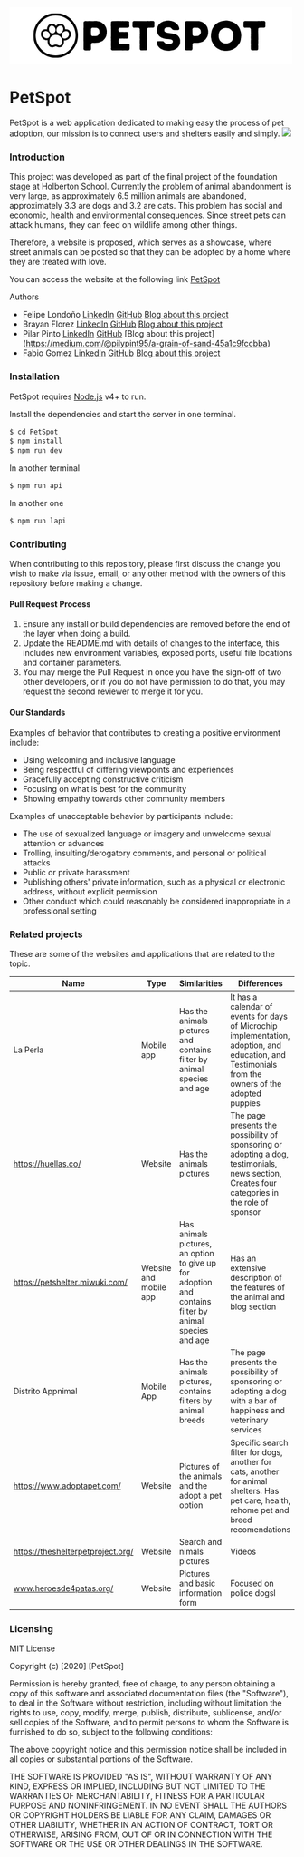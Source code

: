 ![PetSpot Logo](https://github.com/BrianFs04/PetSpot/blob/master/src/assets/images/petspot.png)
# PetSpot

PetSpot is a web application dedicated to making easy the process of pet adoption, our mission is to connect users and shelters easily and simply.
![](https://i.ibb.co/BtwtKXr/pantalla.png)
### Introduction
This project was developed as part of the final project of the foundation stage at Holberton School. 
Currently the problem of animal abandonment is very large, as approximately 6.5 million animals are abandoned, approximately 3.3 are dogs and 3.2 are cats. This problem has social and economic, health and environmental consequences. Since street pets can attack humans, they can feed on wildlife among other things.

Therefore, a website is proposed, which serves as a showcase, where street animals can be posted so that they can be adopted by a home where they are treated with love.

You can access the website at the following link
[PetSpot]( http://18.234.169.114/)

Authors
* Felipe Londoño [LinkedIn](https://www.linkedin.com/in/felipe-londo%C3%B1o-07246a192/) [GitHub]( https://github.com/felipemontes) [Blog about this project](https://medium.com/@felipe.londono.montes/my-experience-in-the-develop-of-petspot-c4c8136aabe4) 
* Brayan Florez [LinkedIn]( https://www.linkedin.com/in/brian-florez-1a9ab2197/) [GitHub]( https://github.com/BrianFs04) [Blog about this project](https://medium.com/@1197/changing-pets-lives-with-a-simple-click-a5faf76914e3)
* Pilar Pinto [LinkedIn]( https://www.linkedin.com/in/pilarpinto/) [GitHub]( https://github.com/PilarPinto) [Blog about this project]
(https://medium.com/@pilypint95/a-grain-of-sand-45a1c9fccbba)
* Fabio Gomez [LinkedIn]( https://www.linkedin.com/in/fabiogomezs/) [GitHub]( https://github.com/fabio-gz) [Blog about this project](https://medium.com/@fabiogomez.silva/petspot-portfolio-project-1fd5ee313ad8)





### Installation

PetSpot requires [Node.js](https://nodejs.org/) v4+ to run.

Install the dependencies and start the server in one terminal.

```sh
$ cd PetSpot
$ npm install
$ npm run dev
```

In another terminal

```sh
$ npm run api
```

In another one

```sh
$ npm run lapi
```
### Contributing
When contributing to this repository, please first discuss the change you wish to make via issue,
email, or any other method with the owners of this repository before making a change. 

#### Pull Request Process

1. Ensure any install or build dependencies are removed before the end of the layer when doing a 
   build.
2. Update the README.md with details of changes to the interface, this includes new environment 
   variables, exposed ports, useful file locations and container parameters.
3.  You may merge the Pull Request in once you have the sign-off of two other developers, or if you do not have permission to do that, you may request the second reviewer to merge it for you.

#### Our Standards

Examples of behavior that contributes to creating a positive environment
include:

* Using welcoming and inclusive language
* Being respectful of differing viewpoints and experiences
* Gracefully accepting constructive criticism
* Focusing on what is best for the community
* Showing empathy towards other community members

Examples of unacceptable behavior by participants include:

* The use of sexualized language or imagery and unwelcome sexual attention or
advances
* Trolling, insulting/derogatory comments, and personal or political attacks
* Public or private harassment
* Publishing others' private information, such as a physical or electronic
  address, without explicit permission
* Other conduct which could reasonably be considered inappropriate in a
  professional setting
  
  
### Related projects
These are some of the websites and applications that are related to the topic.

| Name  | Type | Similarities  | Differences |
| ------------- | ------------- | ------------- | ------------- |
| La Perla  | Mobile app  | Has the animals pictures and contains filter by animal species and age| It has a calendar of events for days of Microchip implementation, adoption, and education, and Testimonials from the owners of the adopted puppies |
|https://huellas.co/  | Website  | Has the animals pictures  | The page presents the possibility of sponsoring or adopting a dog, testimonials, news section, Creates four categories in the role of sponsor  |
| https://petshelter.miwuki.com/  | Website and mobile app  | Has animals pictures, an option to give up for adoption and contains filter by animal species and age  | Has an extensive description of the features of the animal and blog section |
| Distrito Appnimal  | Mobile App | Has the animals pictures, contains filters by animal breeds  | The page presents the possibility of sponsoring or adopting a dog with a bar of happiness and veterinary services  |
| https://www.adoptapet.com/  | Website  | Pictures of the animals and the adopt a pet option  | Specific search filter for dogs, another for cats, another for animal shelters. Has pet care, health, rehome pet and breed recomendations  |
| https://theshelterpetproject.org/  | Website  | Search and nimals pictures  | Videos |
| www.heroesde4patas.org/  | Website  | Pictures and basic information form  | Focused on police dogsl  |



### Licensing
MIT License

Copyright (c) [2020] [PetSpot]

Permission is hereby granted, free of charge, to any person obtaining a copy
of this software and associated documentation files (the "Software"), to deal
in the Software without restriction, including without limitation the rights
to use, copy, modify, merge, publish, distribute, sublicense, and/or sell
copies of the Software, and to permit persons to whom the Software is
furnished to do so, subject to the following conditions:

The above copyright notice and this permission notice shall be included in all
copies or substantial portions of the Software.

THE SOFTWARE IS PROVIDED "AS IS", WITHOUT WARRANTY OF ANY KIND, EXPRESS OR
IMPLIED, INCLUDING BUT NOT LIMITED TO THE WARRANTIES OF MERCHANTABILITY,
FITNESS FOR A PARTICULAR PURPOSE AND NONINFRINGEMENT. IN NO EVENT SHALL THE
AUTHORS OR COPYRIGHT HOLDERS BE LIABLE FOR ANY CLAIM, DAMAGES OR OTHER
LIABILITY, WHETHER IN AN ACTION OF CONTRACT, TORT OR OTHERWISE, ARISING FROM,
OUT OF OR IN CONNECTION WITH THE SOFTWARE OR THE USE OR OTHER DEALINGS IN THE
SOFTWARE.

